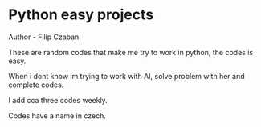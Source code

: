 # Python easy projects
Author - Filip Czaban

These are random codes that make me try to work in python, the codes is easy.

When i dont know im trying to work with AI, solve problem with her and complete codes. 

I add cca three codes weekly.

Codes have a name in czech.
